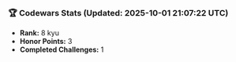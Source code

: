 ### 🏆 Codewars Stats (Updated: 2025-10-01 21:07:22 UTC)

- **Rank:** 8 kyu
- **Honor Points:** 3
- **Completed Challenges:** 1
